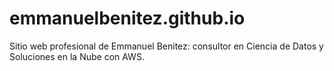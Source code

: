 # emmanuelbenitez.github.io
Sitio web profesional de Emmanuel Benitez: consultor en Ciencia de Datos y Soluciones en la Nube con AWS.
